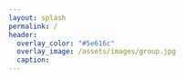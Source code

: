 ```yaml
---
layout: splash
permalink: /
header:
  overlay_color: "#5e616c"
  overlay_image: /assets/images/group.jpg
  caption:
---
```

